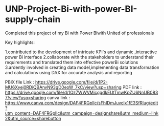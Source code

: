 # UNP-Project-Bi-with-power-BI-supply-chain

Completed this project of my Bi with Power Biwith United of professionals

Key highlights:

1.contributed to the development of intricate KPI's and dynamic ,interactive power Bi interface
2.collaborate with the stakeholders to understand their requirements and translated them into effective powerBi solutions 
3.ardently involved in creating data model,implementing data transformation and calculations using DAX for accurate analysis and reporting

PBIX file Link : https://drive.google.com/file/d/1P2-MU6Xyej0RDiQBAnvN93gD0eoW_7kC/view?usp=sharing
PDF link : https://drive.google.com/file/d/1Oz7WWVMicggdkEUtTmwKpZU6NnUB0837/view?usp=sharing 
canva link : https://www.canva.com/design/DAF4FRGplIc/sFhIDmJuvclx1fE3SfRIug/edit?utm_content=DAF4FRGplIc&utm_campaign=designshare&utm_medium=link2&utm_source=sharebutton
